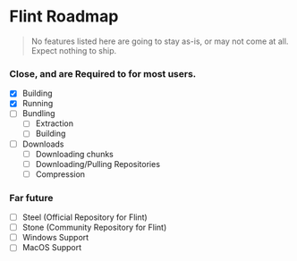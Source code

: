 # Flint Roadmap

> No features listed here are going to stay as-is, or may not come at all.
> Expect nothing to ship.

### Close, and are **Required** to for most users.

- [x] Building
- [x] Running
- [ ] Bundling
  - [ ] Extraction
  - [ ] Building
- [ ] Downloads
  - [ ] Downloading chunks
  - [ ] Downloading/Pulling Repositories
  - [ ] Compression

### Far future

- [ ] Steel (Official Repository for Flint)
- [ ] Stone (Community Repository for Flint)
- [ ] Windows Support
- [ ] MacOS Support
